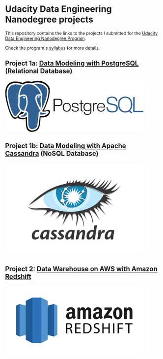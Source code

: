 # Udacity Data Engineering Nanodegree projects
This repository contains the links to the projects I submitted for the [Udacity Data Engineering Nanodegree Program](https://www.udacity.com/course/data-engineer-nanodegree--nd027). 

Check the program's [syllabus](https://d20vrrgs8k4bvw.cloudfront.net/documents/en-US/Data+Engineering+Nanodegree+Program+Syllabus.pdf) for more details.



## Project 1a: [Data Modeling with PostgreSQL](https://github.com/nasseredine/udacity-dend-p1a) (Relational Database)



<img src="./images/postgresql.png" width="450px"/>





## Project 1b: [Data Modeling with Apache Cassandra](https://github.com/nasseredine/udacity-dend-p1b) (NoSQL Database)



<img src="./images/apache_cassandra.png" width="450px"/>





## Project 2: [Data Warehouse on AWS with Amazon Redshift](https://github.com/nasseredine/udacity-dend-p2)



<img src="./images/amazon_redshift.png" width="450px"/>



<!--

## Project 3: [Data Lake on AWS S3 using Apache Spark](https://github.com/nasseredine/udacity-dend-p3)



<img src="./images/apache_spark.png" width="450px"/>





## Project 4: [Data Pipelines with Airflow](https://github.com/nasseredine/udacity-dend-p4)



<img src="./images/apache_airflow.png" width="450px"/>





-->

